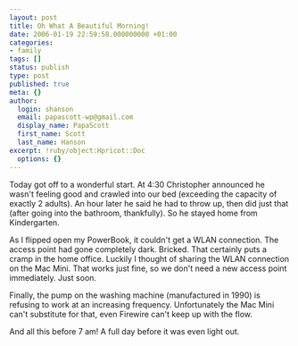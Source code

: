 ```yaml
---
layout: post
title: Oh What A Beautiful Morning!
date: 2006-01-19 22:59:58.000000000 +01:00
categories:
- family
tags: []
status: publish
type: post
published: true
meta: {}
author:
  login: shanson
  email: papascott-wp@gmail.com
  display_name: PapaScott
  first_name: Scott
  last_name: Hanson
excerpt: !ruby/object:Hpricot::Doc
  options: {}
---
```

<p>Today got off to a wonderful start. At 4:30 Christopher announced he wasn't feeling good and crawled into our bed (exceeding the capacity of exactly 2 adults). An hour later he said he had to throw up, then did just that (after going into the bathroom, thankfully). So he stayed home from Kindergarten. </p>
<p>As I flipped open my PowerBook, it couldn't get a WLAN connection. The access point had gone completely dark. Bricked. That certainly puts a cramp in the home office. Luckily I thought of sharing the WLAN connection on the Mac Mini. That works just fine, so we don't need a new access point immediately. Just soon.</p>
<p>Finally, the pump on the washing machine (manufactured in 1990) is refusing to work at an increasing frequency. Unfortunately the Mac Mini can't substitute for that, even Firewire can't keep up with the flow.</p>
<p>And all this before 7 am! A full day before it was even light out.</p>
